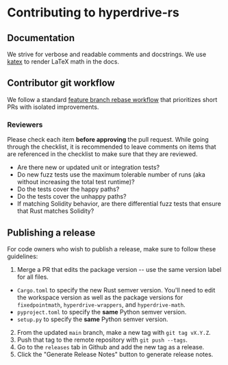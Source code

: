 # Contributing to hyperdrive-rs

## Documentation

We strive for verbose and readable comments and docstrings.
We use [katex](https://www.npmjs.com/package/katex) to render LaTeX math in the docs.

## Contributor git workflow

We follow a standard [feature branch rebase workflow](https://www.atlassian.com/git/tutorials/comparing-workflows/feature-branch-workflow) that prioritizes short PRs with isolated improvements.

### Reviewers

Please check each item **before approving** the pull request. While going
through the checklist, it is recommended to leave comments on items that are
referenced in the checklist to make sure that they are reviewed.

- Are there new or updated unit or integration tests?
- Do new fuzz tests use the maximum tolerable number of runs
  (aka without increasing the total test runtime)?
- Do the tests cover the happy paths?
- Do the tests cover the unhappy paths?
- If matching Solidity behavior, are there differential fuzz tests that
  ensure that Rust matches Solidity?

## Publishing a release

For code owners who wish to publish a release, make sure to follow these guidelines:

1. Merge a PR that edits the package version -- use the same version label for all files.
  * `Cargo.toml` to specify the new Rust semver version. You'll need to edit the workspace version as well as the package versions for `fixedpointmath`, `hyperdrive-wrappers`, and `hyperdrive-math`.
  * `pyproject.toml` to specify the **same** Python semver version.
  * `setup.py` to specify the **same** Python semver version.
2. From the updated `main` branch, make a new tag with `git tag vX.Y.Z`.
3. Push that tag to the remote repository with `git push --tags`.
4. Go to the `releases` tab in Github and add the new tag as a release.
5. Click the "Generate Release Notes" button to generate release notes.